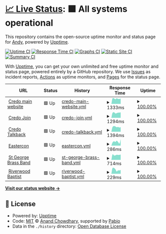 # [📈 Live Status](https://toothpaster.github.io/upptime): <!--live status--> **🟩 All systems operational**

This repository contains the open-source uptime monitor and status page for [Andy](https://toothpaster.github.io/upptime), powered by [Upptime](https://github.com/upptime/upptime).

[![Uptime CI](https://github.com/toothpaster/upptime/workflows/Uptime%20CI/badge.svg)](https://github.com/toothpaster/upptime/actions?query=workflow%3A%22Uptime+CI%22)
[![Response Time CI](https://github.com/toothpaster/upptime/workflows/Response%20Time%20CI/badge.svg)](https://github.com/toothpaster/upptime/actions?query=workflow%3A%22Response+Time+CI%22)
[![Graphs CI](https://github.com/toothpaster/upptime/workflows/Graphs%20CI/badge.svg)](https://github.com/toothpaster/upptime/actions?query=workflow%3A%22Graphs+CI%22)
[![Static Site CI](https://github.com/toothpaster/upptime/workflows/Static%20Site%20CI/badge.svg)](https://github.com/toothpaster/upptime/actions?query=workflow%3A%22Static+Site+CI%22)
[![Summary CI](https://github.com/toothpaster/upptime/workflows/Summary%20CI/badge.svg)](https://github.com/toothpaster/upptime/actions?query=workflow%3A%22Summary+CI%22)

With [Upptime](https://upptime.js.org), you can get your own unlimited and free uptime monitor and status page, powered entirely by a GitHub repository. We use [Issues](https://github.com/toothpaster/upptime/issues) as incident reports, [Actions](https://github.com/toothpaster/upptime/actions) as uptime monitors, and [Pages](https://toothpaster.github.io/upptime) for the status page.

<!--start: status pages-->
<!-- This summary is generated by Upptime (https://github.com/upptime/upptime) -->
<!-- Do not edit this manually, your changes will be overwritten -->
<!-- prettier-ignore -->
| URL | Status | History | Response Time | Uptime |
| --- | ------ | ------- | ------------- | ------ |
| <img alt="" src="https://icons.duckduckgo.com/ip3/credo.org.au.ico" height="13"> [Credo main website](https://credo.org.au) | 🟩 Up | [credo-main-website.yml](https://github.com/toothpaster/upptime/commits/HEAD/history/credo-main-website.yml) | <details><summary><img alt="Response time graph" src="./graphs/credo-main-website/response-time-week.png" height="20"> 1333ms</summary><br><a href="https://toothpaster.github.io/upptime/history/credo-main-website"><img alt="Response time 1005" src="https://img.shields.io/endpoint?url=https%3A%2F%2Fraw.githubusercontent.com%2Ftoothpaster%2Fupptime%2FHEAD%2Fapi%2Fcredo-main-website%2Fresponse-time.json"></a><br><a href="https://toothpaster.github.io/upptime/history/credo-main-website"><img alt="24-hour response time 1349" src="https://img.shields.io/endpoint?url=https%3A%2F%2Fraw.githubusercontent.com%2Ftoothpaster%2Fupptime%2FHEAD%2Fapi%2Fcredo-main-website%2Fresponse-time-day.json"></a><br><a href="https://toothpaster.github.io/upptime/history/credo-main-website"><img alt="7-day response time 1333" src="https://img.shields.io/endpoint?url=https%3A%2F%2Fraw.githubusercontent.com%2Ftoothpaster%2Fupptime%2FHEAD%2Fapi%2Fcredo-main-website%2Fresponse-time-week.json"></a><br><a href="https://toothpaster.github.io/upptime/history/credo-main-website"><img alt="30-day response time 1297" src="https://img.shields.io/endpoint?url=https%3A%2F%2Fraw.githubusercontent.com%2Ftoothpaster%2Fupptime%2FHEAD%2Fapi%2Fcredo-main-website%2Fresponse-time-month.json"></a><br><a href="https://toothpaster.github.io/upptime/history/credo-main-website"><img alt="1-year response time 1005" src="https://img.shields.io/endpoint?url=https%3A%2F%2Fraw.githubusercontent.com%2Ftoothpaster%2Fupptime%2FHEAD%2Fapi%2Fcredo-main-website%2Fresponse-time-year.json"></a></details> | <details><summary><a href="https://toothpaster.github.io/upptime/history/credo-main-website">100.00%</a></summary><a href="https://toothpaster.github.io/upptime/history/credo-main-website"><img alt="All-time uptime 99.81%" src="https://img.shields.io/endpoint?url=https%3A%2F%2Fraw.githubusercontent.com%2Ftoothpaster%2Fupptime%2FHEAD%2Fapi%2Fcredo-main-website%2Fuptime.json"></a><br><a href="https://toothpaster.github.io/upptime/history/credo-main-website"><img alt="24-hour uptime 100.00%" src="https://img.shields.io/endpoint?url=https%3A%2F%2Fraw.githubusercontent.com%2Ftoothpaster%2Fupptime%2FHEAD%2Fapi%2Fcredo-main-website%2Fuptime-day.json"></a><br><a href="https://toothpaster.github.io/upptime/history/credo-main-website"><img alt="7-day uptime 100.00%" src="https://img.shields.io/endpoint?url=https%3A%2F%2Fraw.githubusercontent.com%2Ftoothpaster%2Fupptime%2FHEAD%2Fapi%2Fcredo-main-website%2Fuptime-week.json"></a><br><a href="https://toothpaster.github.io/upptime/history/credo-main-website"><img alt="30-day uptime 100.00%" src="https://img.shields.io/endpoint?url=https%3A%2F%2Fraw.githubusercontent.com%2Ftoothpaster%2Fupptime%2FHEAD%2Fapi%2Fcredo-main-website%2Fuptime-month.json"></a><br><a href="https://toothpaster.github.io/upptime/history/credo-main-website"><img alt="1-year uptime 99.81%" src="https://img.shields.io/endpoint?url=https%3A%2F%2Fraw.githubusercontent.com%2Ftoothpaster%2Fupptime%2FHEAD%2Fapi%2Fcredo-main-website%2Fuptime-year.json"></a></details>
| <img alt="" src="https://icons.duckduckgo.com/ip3/join.credo.org.au.ico" height="13"> [Credo Join](https://join.credo.org.au) | 🟩 Up | [credo-join.yml](https://github.com/toothpaster/upptime/commits/HEAD/history/credo-join.yml) | <details><summary><img alt="Response time graph" src="./graphs/credo-join/response-time-week.png" height="20"> 1294ms</summary><br><a href="https://toothpaster.github.io/upptime/history/credo-join"><img alt="Response time 982" src="https://img.shields.io/endpoint?url=https%3A%2F%2Fraw.githubusercontent.com%2Ftoothpaster%2Fupptime%2FHEAD%2Fapi%2Fcredo-join%2Fresponse-time.json"></a><br><a href="https://toothpaster.github.io/upptime/history/credo-join"><img alt="24-hour response time 1395" src="https://img.shields.io/endpoint?url=https%3A%2F%2Fraw.githubusercontent.com%2Ftoothpaster%2Fupptime%2FHEAD%2Fapi%2Fcredo-join%2Fresponse-time-day.json"></a><br><a href="https://toothpaster.github.io/upptime/history/credo-join"><img alt="7-day response time 1294" src="https://img.shields.io/endpoint?url=https%3A%2F%2Fraw.githubusercontent.com%2Ftoothpaster%2Fupptime%2FHEAD%2Fapi%2Fcredo-join%2Fresponse-time-week.json"></a><br><a href="https://toothpaster.github.io/upptime/history/credo-join"><img alt="30-day response time 1255" src="https://img.shields.io/endpoint?url=https%3A%2F%2Fraw.githubusercontent.com%2Ftoothpaster%2Fupptime%2FHEAD%2Fapi%2Fcredo-join%2Fresponse-time-month.json"></a><br><a href="https://toothpaster.github.io/upptime/history/credo-join"><img alt="1-year response time 982" src="https://img.shields.io/endpoint?url=https%3A%2F%2Fraw.githubusercontent.com%2Ftoothpaster%2Fupptime%2FHEAD%2Fapi%2Fcredo-join%2Fresponse-time-year.json"></a></details> | <details><summary><a href="https://toothpaster.github.io/upptime/history/credo-join">100.00%</a></summary><a href="https://toothpaster.github.io/upptime/history/credo-join"><img alt="All-time uptime 99.79%" src="https://img.shields.io/endpoint?url=https%3A%2F%2Fraw.githubusercontent.com%2Ftoothpaster%2Fupptime%2FHEAD%2Fapi%2Fcredo-join%2Fuptime.json"></a><br><a href="https://toothpaster.github.io/upptime/history/credo-join"><img alt="24-hour uptime 100.00%" src="https://img.shields.io/endpoint?url=https%3A%2F%2Fraw.githubusercontent.com%2Ftoothpaster%2Fupptime%2FHEAD%2Fapi%2Fcredo-join%2Fuptime-day.json"></a><br><a href="https://toothpaster.github.io/upptime/history/credo-join"><img alt="7-day uptime 100.00%" src="https://img.shields.io/endpoint?url=https%3A%2F%2Fraw.githubusercontent.com%2Ftoothpaster%2Fupptime%2FHEAD%2Fapi%2Fcredo-join%2Fuptime-week.json"></a><br><a href="https://toothpaster.github.io/upptime/history/credo-join"><img alt="30-day uptime 99.90%" src="https://img.shields.io/endpoint?url=https%3A%2F%2Fraw.githubusercontent.com%2Ftoothpaster%2Fupptime%2FHEAD%2Fapi%2Fcredo-join%2Fuptime-month.json"></a><br><a href="https://toothpaster.github.io/upptime/history/credo-join"><img alt="1-year uptime 99.79%" src="https://img.shields.io/endpoint?url=https%3A%2F%2Fraw.githubusercontent.com%2Ftoothpaster%2Fupptime%2FHEAD%2Fapi%2Fcredo-join%2Fuptime-year.json"></a></details>
| <img alt="" src="https://icons.duckduckgo.com/ip3/talkback.credo.org.au.ico" height="13"> [Credo Talkback](https://talkback.credo.org.au) | 🟩 Up | [credo-talkback.yml](https://github.com/toothpaster/upptime/commits/HEAD/history/credo-talkback.yml) | <details><summary><img alt="Response time graph" src="./graphs/credo-talkback/response-time-week.png" height="20"> 1394ms</summary><br><a href="https://toothpaster.github.io/upptime/history/credo-talkback"><img alt="Response time 1104" src="https://img.shields.io/endpoint?url=https%3A%2F%2Fraw.githubusercontent.com%2Ftoothpaster%2Fupptime%2FHEAD%2Fapi%2Fcredo-talkback%2Fresponse-time.json"></a><br><a href="https://toothpaster.github.io/upptime/history/credo-talkback"><img alt="24-hour response time 1329" src="https://img.shields.io/endpoint?url=https%3A%2F%2Fraw.githubusercontent.com%2Ftoothpaster%2Fupptime%2FHEAD%2Fapi%2Fcredo-talkback%2Fresponse-time-day.json"></a><br><a href="https://toothpaster.github.io/upptime/history/credo-talkback"><img alt="7-day response time 1394" src="https://img.shields.io/endpoint?url=https%3A%2F%2Fraw.githubusercontent.com%2Ftoothpaster%2Fupptime%2FHEAD%2Fapi%2Fcredo-talkback%2Fresponse-time-week.json"></a><br><a href="https://toothpaster.github.io/upptime/history/credo-talkback"><img alt="30-day response time 1498" src="https://img.shields.io/endpoint?url=https%3A%2F%2Fraw.githubusercontent.com%2Ftoothpaster%2Fupptime%2FHEAD%2Fapi%2Fcredo-talkback%2Fresponse-time-month.json"></a><br><a href="https://toothpaster.github.io/upptime/history/credo-talkback"><img alt="1-year response time 1104" src="https://img.shields.io/endpoint?url=https%3A%2F%2Fraw.githubusercontent.com%2Ftoothpaster%2Fupptime%2FHEAD%2Fapi%2Fcredo-talkback%2Fresponse-time-year.json"></a></details> | <details><summary><a href="https://toothpaster.github.io/upptime/history/credo-talkback">100.00%</a></summary><a href="https://toothpaster.github.io/upptime/history/credo-talkback"><img alt="All-time uptime 99.79%" src="https://img.shields.io/endpoint?url=https%3A%2F%2Fraw.githubusercontent.com%2Ftoothpaster%2Fupptime%2FHEAD%2Fapi%2Fcredo-talkback%2Fuptime.json"></a><br><a href="https://toothpaster.github.io/upptime/history/credo-talkback"><img alt="24-hour uptime 100.00%" src="https://img.shields.io/endpoint?url=https%3A%2F%2Fraw.githubusercontent.com%2Ftoothpaster%2Fupptime%2FHEAD%2Fapi%2Fcredo-talkback%2Fuptime-day.json"></a><br><a href="https://toothpaster.github.io/upptime/history/credo-talkback"><img alt="7-day uptime 100.00%" src="https://img.shields.io/endpoint?url=https%3A%2F%2Fraw.githubusercontent.com%2Ftoothpaster%2Fupptime%2FHEAD%2Fapi%2Fcredo-talkback%2Fuptime-week.json"></a><br><a href="https://toothpaster.github.io/upptime/history/credo-talkback"><img alt="30-day uptime 99.90%" src="https://img.shields.io/endpoint?url=https%3A%2F%2Fraw.githubusercontent.com%2Ftoothpaster%2Fupptime%2FHEAD%2Fapi%2Fcredo-talkback%2Fuptime-month.json"></a><br><a href="https://toothpaster.github.io/upptime/history/credo-talkback"><img alt="1-year uptime 99.79%" src="https://img.shields.io/endpoint?url=https%3A%2F%2Fraw.githubusercontent.com%2Ftoothpaster%2Fupptime%2FHEAD%2Fapi%2Fcredo-talkback%2Fuptime-year.json"></a></details>
| <img alt="" src="https://icons.duckduckgo.com/ip3/eastercon.org.au.ico" height="13"> [Eastercon](https://eastercon.org.au) | 🟩 Up | [eastercon.yml](https://github.com/toothpaster/upptime/commits/HEAD/history/eastercon.yml) | <details><summary><img alt="Response time graph" src="./graphs/eastercon/response-time-week.png" height="20"> 286ms</summary><br><a href="https://toothpaster.github.io/upptime/history/eastercon"><img alt="Response time 277" src="https://img.shields.io/endpoint?url=https%3A%2F%2Fraw.githubusercontent.com%2Ftoothpaster%2Fupptime%2FHEAD%2Fapi%2Feastercon%2Fresponse-time.json"></a><br><a href="https://toothpaster.github.io/upptime/history/eastercon"><img alt="24-hour response time 443" src="https://img.shields.io/endpoint?url=https%3A%2F%2Fraw.githubusercontent.com%2Ftoothpaster%2Fupptime%2FHEAD%2Fapi%2Feastercon%2Fresponse-time-day.json"></a><br><a href="https://toothpaster.github.io/upptime/history/eastercon"><img alt="7-day response time 286" src="https://img.shields.io/endpoint?url=https%3A%2F%2Fraw.githubusercontent.com%2Ftoothpaster%2Fupptime%2FHEAD%2Fapi%2Feastercon%2Fresponse-time-week.json"></a><br><a href="https://toothpaster.github.io/upptime/history/eastercon"><img alt="30-day response time 453" src="https://img.shields.io/endpoint?url=https%3A%2F%2Fraw.githubusercontent.com%2Ftoothpaster%2Fupptime%2FHEAD%2Fapi%2Feastercon%2Fresponse-time-month.json"></a><br><a href="https://toothpaster.github.io/upptime/history/eastercon"><img alt="1-year response time 277" src="https://img.shields.io/endpoint?url=https%3A%2F%2Fraw.githubusercontent.com%2Ftoothpaster%2Fupptime%2FHEAD%2Fapi%2Feastercon%2Fresponse-time-year.json"></a></details> | <details><summary><a href="https://toothpaster.github.io/upptime/history/eastercon">100.00%</a></summary><a href="https://toothpaster.github.io/upptime/history/eastercon"><img alt="All-time uptime 100.00%" src="https://img.shields.io/endpoint?url=https%3A%2F%2Fraw.githubusercontent.com%2Ftoothpaster%2Fupptime%2FHEAD%2Fapi%2Feastercon%2Fuptime.json"></a><br><a href="https://toothpaster.github.io/upptime/history/eastercon"><img alt="24-hour uptime 100.00%" src="https://img.shields.io/endpoint?url=https%3A%2F%2Fraw.githubusercontent.com%2Ftoothpaster%2Fupptime%2FHEAD%2Fapi%2Feastercon%2Fuptime-day.json"></a><br><a href="https://toothpaster.github.io/upptime/history/eastercon"><img alt="7-day uptime 100.00%" src="https://img.shields.io/endpoint?url=https%3A%2F%2Fraw.githubusercontent.com%2Ftoothpaster%2Fupptime%2FHEAD%2Fapi%2Feastercon%2Fuptime-week.json"></a><br><a href="https://toothpaster.github.io/upptime/history/eastercon"><img alt="30-day uptime 100.00%" src="https://img.shields.io/endpoint?url=https%3A%2F%2Fraw.githubusercontent.com%2Ftoothpaster%2Fupptime%2FHEAD%2Fapi%2Feastercon%2Fuptime-month.json"></a><br><a href="https://toothpaster.github.io/upptime/history/eastercon"><img alt="1-year uptime 100.00%" src="https://img.shields.io/endpoint?url=https%3A%2F%2Fraw.githubusercontent.com%2Ftoothpaster%2Fupptime%2FHEAD%2Fapi%2Feastercon%2Fuptime-year.json"></a></details>
| <img alt="" src="https://icons.duckduckgo.com/ip3/stgeorgebrassband.com.au.ico" height="13"> [St George Brass Band](https://stgeorgebrassband.com.au) | 🟩 Up | [st-george-brass-band.yml](https://github.com/toothpaster/upptime/commits/HEAD/history/st-george-brass-band.yml) | <details><summary><img alt="Response time graph" src="./graphs/st-george-brass-band/response-time-week.png" height="20"> 714ms</summary><br><a href="https://toothpaster.github.io/upptime/history/st-george-brass-band"><img alt="Response time 910" src="https://img.shields.io/endpoint?url=https%3A%2F%2Fraw.githubusercontent.com%2Ftoothpaster%2Fupptime%2FHEAD%2Fapi%2Fst-george-brass-band%2Fresponse-time.json"></a><br><a href="https://toothpaster.github.io/upptime/history/st-george-brass-band"><img alt="24-hour response time 763" src="https://img.shields.io/endpoint?url=https%3A%2F%2Fraw.githubusercontent.com%2Ftoothpaster%2Fupptime%2FHEAD%2Fapi%2Fst-george-brass-band%2Fresponse-time-day.json"></a><br><a href="https://toothpaster.github.io/upptime/history/st-george-brass-band"><img alt="7-day response time 714" src="https://img.shields.io/endpoint?url=https%3A%2F%2Fraw.githubusercontent.com%2Ftoothpaster%2Fupptime%2FHEAD%2Fapi%2Fst-george-brass-band%2Fresponse-time-week.json"></a><br><a href="https://toothpaster.github.io/upptime/history/st-george-brass-band"><img alt="30-day response time 729" src="https://img.shields.io/endpoint?url=https%3A%2F%2Fraw.githubusercontent.com%2Ftoothpaster%2Fupptime%2FHEAD%2Fapi%2Fst-george-brass-band%2Fresponse-time-month.json"></a><br><a href="https://toothpaster.github.io/upptime/history/st-george-brass-band"><img alt="1-year response time 910" src="https://img.shields.io/endpoint?url=https%3A%2F%2Fraw.githubusercontent.com%2Ftoothpaster%2Fupptime%2FHEAD%2Fapi%2Fst-george-brass-band%2Fresponse-time-year.json"></a></details> | <details><summary><a href="https://toothpaster.github.io/upptime/history/st-george-brass-band">100.00%</a></summary><a href="https://toothpaster.github.io/upptime/history/st-george-brass-band"><img alt="All-time uptime 99.99%" src="https://img.shields.io/endpoint?url=https%3A%2F%2Fraw.githubusercontent.com%2Ftoothpaster%2Fupptime%2FHEAD%2Fapi%2Fst-george-brass-band%2Fuptime.json"></a><br><a href="https://toothpaster.github.io/upptime/history/st-george-brass-band"><img alt="24-hour uptime 100.00%" src="https://img.shields.io/endpoint?url=https%3A%2F%2Fraw.githubusercontent.com%2Ftoothpaster%2Fupptime%2FHEAD%2Fapi%2Fst-george-brass-band%2Fuptime-day.json"></a><br><a href="https://toothpaster.github.io/upptime/history/st-george-brass-band"><img alt="7-day uptime 100.00%" src="https://img.shields.io/endpoint?url=https%3A%2F%2Fraw.githubusercontent.com%2Ftoothpaster%2Fupptime%2FHEAD%2Fapi%2Fst-george-brass-band%2Fuptime-week.json"></a><br><a href="https://toothpaster.github.io/upptime/history/st-george-brass-band"><img alt="30-day uptime 100.00%" src="https://img.shields.io/endpoint?url=https%3A%2F%2Fraw.githubusercontent.com%2Ftoothpaster%2Fupptime%2FHEAD%2Fapi%2Fst-george-brass-band%2Fuptime-month.json"></a><br><a href="https://toothpaster.github.io/upptime/history/st-george-brass-band"><img alt="1-year uptime 99.99%" src="https://img.shields.io/endpoint?url=https%3A%2F%2Fraw.githubusercontent.com%2Ftoothpaster%2Fupptime%2FHEAD%2Fapi%2Fst-george-brass-band%2Fuptime-year.json"></a></details>
| <img alt="" src="https://icons.duckduckgo.com/ip3/riverwoodbaptist.org.au.ico" height="13"> [Riverwood Baptist](https://riverwoodbaptist.org.au) | 🟩 Up | [riverwood-baptist.yml](https://github.com/toothpaster/upptime/commits/HEAD/history/riverwood-baptist.yml) | <details><summary><img alt="Response time graph" src="./graphs/riverwood-baptist/response-time-week.png" height="20"> 229ms</summary><br><a href="https://toothpaster.github.io/upptime/history/riverwood-baptist"><img alt="Response time 304" src="https://img.shields.io/endpoint?url=https%3A%2F%2Fraw.githubusercontent.com%2Ftoothpaster%2Fupptime%2FHEAD%2Fapi%2Friverwood-baptist%2Fresponse-time.json"></a><br><a href="https://toothpaster.github.io/upptime/history/riverwood-baptist"><img alt="24-hour response time 212" src="https://img.shields.io/endpoint?url=https%3A%2F%2Fraw.githubusercontent.com%2Ftoothpaster%2Fupptime%2FHEAD%2Fapi%2Friverwood-baptist%2Fresponse-time-day.json"></a><br><a href="https://toothpaster.github.io/upptime/history/riverwood-baptist"><img alt="7-day response time 229" src="https://img.shields.io/endpoint?url=https%3A%2F%2Fraw.githubusercontent.com%2Ftoothpaster%2Fupptime%2FHEAD%2Fapi%2Friverwood-baptist%2Fresponse-time-week.json"></a><br><a href="https://toothpaster.github.io/upptime/history/riverwood-baptist"><img alt="30-day response time 486" src="https://img.shields.io/endpoint?url=https%3A%2F%2Fraw.githubusercontent.com%2Ftoothpaster%2Fupptime%2FHEAD%2Fapi%2Friverwood-baptist%2Fresponse-time-month.json"></a><br><a href="https://toothpaster.github.io/upptime/history/riverwood-baptist"><img alt="1-year response time 304" src="https://img.shields.io/endpoint?url=https%3A%2F%2Fraw.githubusercontent.com%2Ftoothpaster%2Fupptime%2FHEAD%2Fapi%2Friverwood-baptist%2Fresponse-time-year.json"></a></details> | <details><summary><a href="https://toothpaster.github.io/upptime/history/riverwood-baptist">100.00%</a></summary><a href="https://toothpaster.github.io/upptime/history/riverwood-baptist"><img alt="All-time uptime 100.00%" src="https://img.shields.io/endpoint?url=https%3A%2F%2Fraw.githubusercontent.com%2Ftoothpaster%2Fupptime%2FHEAD%2Fapi%2Friverwood-baptist%2Fuptime.json"></a><br><a href="https://toothpaster.github.io/upptime/history/riverwood-baptist"><img alt="24-hour uptime 100.00%" src="https://img.shields.io/endpoint?url=https%3A%2F%2Fraw.githubusercontent.com%2Ftoothpaster%2Fupptime%2FHEAD%2Fapi%2Friverwood-baptist%2Fuptime-day.json"></a><br><a href="https://toothpaster.github.io/upptime/history/riverwood-baptist"><img alt="7-day uptime 100.00%" src="https://img.shields.io/endpoint?url=https%3A%2F%2Fraw.githubusercontent.com%2Ftoothpaster%2Fupptime%2FHEAD%2Fapi%2Friverwood-baptist%2Fuptime-week.json"></a><br><a href="https://toothpaster.github.io/upptime/history/riverwood-baptist"><img alt="30-day uptime 100.00%" src="https://img.shields.io/endpoint?url=https%3A%2F%2Fraw.githubusercontent.com%2Ftoothpaster%2Fupptime%2FHEAD%2Fapi%2Friverwood-baptist%2Fuptime-month.json"></a><br><a href="https://toothpaster.github.io/upptime/history/riverwood-baptist"><img alt="1-year uptime 100.00%" src="https://img.shields.io/endpoint?url=https%3A%2F%2Fraw.githubusercontent.com%2Ftoothpaster%2Fupptime%2FHEAD%2Fapi%2Friverwood-baptist%2Fuptime-year.json"></a></details>

<!--end: status pages-->

[**Visit our status website →**](https://toothpaster.github.io/upptime)

## 📄 License

- Powered by: [Upptime](https://github.com/upptime/upptime)
- Code: [MIT](./LICENSE) © [Anand Chowdhary](https://anandchowdhary.com), supported by [Pabio](https://pabio.com)
- Data in the `./history` directory: [Open Database License](https://opendatacommons.org/licenses/odbl/1-0/)

